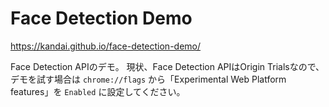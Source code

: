 # Face Detection Demo

https://kandai.github.io/face-detection-demo/

Face Detection APIのデモ。
現状、Face Detection APIはOrigin Trialsなので、デモを試す場合は `chrome://flags` から「Experimental Web Platform features」を `Enabled` に設定してください。
